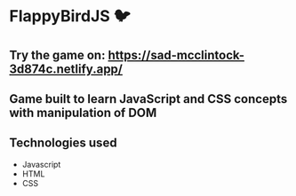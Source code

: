 # FlappyBirdJS :bird:

## Try the game on: https://sad-mcclintock-3d874c.netlify.app/

## Game built to learn JavaScript and CSS concepts with manipulation of DOM

## Technologies used
- Javascript
- HTML
- CSS
